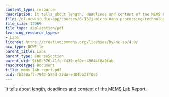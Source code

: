 ```yaml
---
content_type: resource
description: It tells about length, deadlines and content of the MEMS Lab Report.
file: /ol-ocw-studio-app/courses/6-152j-micro-nano-processing-technology-fall-2005/fb350af77942588d27daed84bb3ff095_mems_lab_reprt.pdf
file_size: 12069
file_type: application/pdf
learning_resource_types:
- Labs
license: https://creativecommons.org/licenses/by-nc-sa/4.0/
ocw_type: OCWFile
parent_title: Labs
parent_type: CourseSection
parent_uid: 9fb8e576-41fc-f439-ef0c-45644f8a9fab
resourcetype: Document
title: mems_lab_reprt.pdf
uid: fb350af7-7942-588d-27da-ed84bb3ff095
---
```

It tells about length, deadlines and content of the MEMS Lab Report.